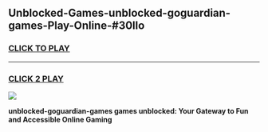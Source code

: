 
## Unblocked-Games-unblocked-goguardian-games-Play-Online-#30llo
<h3>
<a href="https://premium.freeplayer.one?title=unblocked-goguardian-games&ref=27F">CLICK TO PLAY</a></h3>
<hr>

<h3>
<a href="https://premium.freeplayer.one?title=unblocked-goguardian-games&ref=27F">CLICK 2 PLAY</a>
  
</h3>

<a href="https://premium.freeplayer.one?title=unblocked-goguardian-games&ref=27F"><img src="https://clearcache.store/games.png"></a>


**unblocked-goguardian-games games unblocked: Your Gateway to Fun and Accessible Online Gaming**
